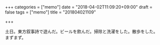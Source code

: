 +++
categories = ["memo"]
date = "2018-04-02T11:09:20+09:00"
draft = false
tags = ["memo"]
title = "201804021109"

+++

土日。東方叙事詩で遊んだ。ビールを飲んだ。掃除と洗濯をした。散歩をした。まずまず。
